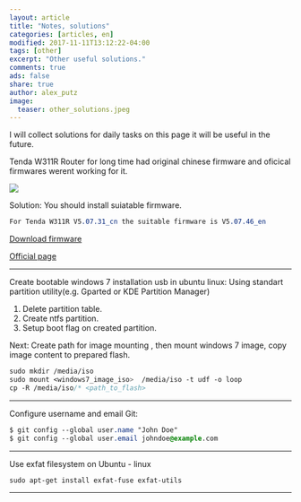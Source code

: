 ```yaml
---
layout: article
title: "Notes, solutions"
categories: [articles, en]
modified: 2017-11-11T13:12:22-04:00
tags: [other]
excerpt: "Other useful solutions."
comments: true
ads: false
share: true
author: alex_putz
image:
  teaser: other_solutions.jpeg
---
```



I will collect solutions for daily tasks on this page it will be useful in the future.

Tenda W311R Router for long time had original chinese firmware and oficical firmwares werent working for it.

<img src="{{ site.url }}/images/tendaw311r.jpg">



Solution:
You should install suiatable firmware.
```css
For Tenda W311R V5.07.31_cn the suitable firmware is V5.07.46_en
```

[Download firmware](https://github.com/AlexPutz/alexputz.github.io/raw/master/files/V5.07.46_en.zip)

[Official page](http://www.tendacn.com/en/download/detail-1798.html)

---

Create bootable windows 7 installation usb in ubuntu linux:
Using standart partition utility(e.g. Gparted or KDE Partition Manager)
1. Delete partition table.
2. Create ntfs partition.
3. Setup boot flag on created partition.

Next:
Create path for image mounting , then mount windows 7 image,
copy image content to prepared flash.
```css
sudo mkdir /media/iso
sudo mount <windows7_image_iso>  /media/iso -t udf -o loop
cp -R /media/iso/* <path_to_flash>
```
---
Configure username and email Git:
```css
$ git config --global user.name "John Doe"
$ git config --global user.email johndoe@example.com
```
---
Use exfat filesystem on Ubuntu - linux
```css
sudo apt-get install exfat-fuse exfat-utils
```
---
